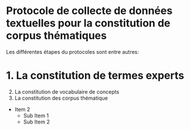 # Protocole de collecte de données textuelles pour la constitution de corpus thématiques
Les différentes étapes du protocoles sont entre autres:

# 1. La constitution de termes experts
2. La constitution de vocabulaire de concepts
3. La constitution des corpus thématique
* Item 2
  * Sub Item 1
  * Sub Item 2
